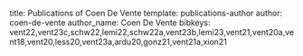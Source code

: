 title: Publications of Coen De Vente
template: publications-author
author: coen-de-vente
author_name: Coen De Vente
bibkeys: vent22,vent23c,schw22,lemi22,schw22a,vent23b,lemi23,vent21,vent20a,vent18,vent20,less20,vent23a,ardu20,gonz21,vent21a,xion21